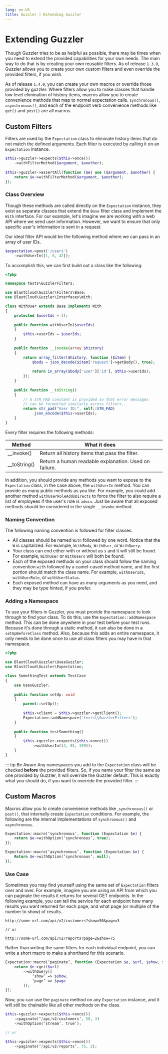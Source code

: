 ```yaml
---
lang: en-US
title: Guzzler | Extending Guzzler
---
```


# Extending Guzzler

Though Guzzler tries to be as helpful as possible, there may be times when you need to extend the provided capabilities for your own needs. The main way to do that is by creating your own reusable filters. As of release `1.3.0`, Guzzler allows you to create your own custom filters and even override the provided filters, if you wish. 

As of release `1.4.0`, you can create your own macros or override those provided by guzzler. Where filters allow you to make classes that handle low level elimination of history items, macros allow you to create convenience methods that map to normal expectation calls. `synchronous()`, `asynchronous()`, and each of the endpoint verb convenience methods like `get()` and `post()` are all macros.

## Custom Filters

Filters are used by the `Expectation` class to eliminate history items that do not match the defined arguments. Each filter is executed by calling it on an `Expectation` instance.

```php
$this->guzzler->expects($this->once())
    ->withFilterMethod($argument, $another);
    
$this->guzzler->assertAll(function ($e) use ($argument, $another) {
    return $e->withFilterMethod($argument, $another);
});
```

### Class Overview

Though these methods are called directly on the `Expectation` instance, they exist as separate classes that extend the `Base` filter class and implement the `With` interface. For our example, let's imagine we are working with a web API where we send user information. However, we want to ensure that only specific user's information is sent in a request.

Our ideal filter API would be the following method where we can pass in an array of user IDs.

```php
$expectation->post('/users')
    ->withUserIn([1, 6, 42]);
```

To accomplish this, we can first build out a class like the following:

```php
<?php

namespace tests\GuzzlerFilters;

use BlastCloud\Guzzler\Filters\Base;
use BlastCloud\Guzzler\Interfaces\With;

class WithUser extends Base Implements With
{
    protected $userIds = [];
    
    public function withUserIn($userIds)
    {
        $this->userIds = $userIds;
    }
    
    public function __invoke(array $history)
    {
        return array_filter($history, function ($item) {
            $body = json_decode($item['request']->getBody(), true);
            
            return in_array($body['user']['id'], $this->userIds);
        });
    }
    
    public function __toString()
    {
        // A STR_PAD constant is provided so that error messages
        // can be formatted similarly across filters.
        return str_pad("User ID:", self::STR_PAD)
            .json_encode($this->userIds);
    }
}
```

Every filter requires the following methods:

| Method | What it does |
|------|--------------|
| __invoke() | Return all history items that pass the filter. |
| __toString() | Return a human readable explanation. Used on failure. |

In addition, you should provide any methods you want to expose to the `Expectation` class, in the case above, the `withUserIn` method. You can provide as many public methods as you like. For example, you could add another method `withUserRoleAddsDirects` to force the filter to also require a list of employees if the user's role is `admin`. Just be aware that all exposed methods should be considered in the single `__invoke` method.

### Naming Convention

The following naming convention is followed for filter classes. 

- All classes should be named `With` followed by one word. Notice that the `W` is capitalized. For example, `WithBody`, `WithUser`, or `WithQuery`.
- Your class can end either with or without as `s` and it will still be found. For example, `WithUser` or `WithUsers` will both be found.
- Each of the exposed methods on your class should follow the naming convention `with` followed by a camel-cased method name, and the first portion should match the class name. For example, `withUserIds`, `withUserRole`, or `withUserStatus`.
- Each exposed method can have as many arguments as you need, and they may be type hinted, if you prefer.

### Adding a Namespace

To use your filters in Guzzler, you must provide the namespace to look through to find your class. To do this, use the `Expectation::addNamespace` method. This can be done anywhere in your test before your test runs. Because it's done through a static method, it can also be done in a `setUpBeforeClass` method. Also, because this adds an entire namespace, it only needs to be done once to use all class filters you may have in that namespace.

```php
<?php

use BlastCloud\Guzzler\UsesGuzzler;
use BlastCloud\Guzzler\Expectation;

class SomethingTest extends TestCase
{
    use UsesGuzzler;
    
    public function setUp: void
    {
        parent::setUp();
        
        $this->client = $this->guzzler->getClient();
        Expectation::addNamespace('tests\\GuzzlerFilters');
    }
    
    public function testSomething()
    {
        $this->guzzler->expects($this->once())
            ->withUserIn([4, 85, 199]);
    }
}
```

::: tip Be Aware
Any namespaces you add to the `Expectation` class will be checked **before** the provided filters. So, if you name your filter the same as one provided by Guzzler, it will override the Guzzler default. This is exactly what you should do, if you want to override the provided filter.
:::

## Custom Macros

Macros allow you to create convenience methods like ,`synchronous()` or `post()`, that internally create `Expectation` conditions. For example, the following are the internal implementations of `synchronous()` and `asynchronous`.

```php
Expectation::macro(‘synchronous’, function (Expectation $e) {
    return $e->withOption(‘synchronous’, true);
});

Expectation::macro(‘asynchronous’, function (Expectation $e) {
    Return $e->withOption(‘synchronous’, null);
});
```

### Use Case

Sometimes you may find yourself using the same set of `Expectation` filters over and over. For example, imagine you are using an API from which you can paginate the results it returns for several GET endpoints. In the following example, you can tell the service for each endpoint how many results you want returned for each page, and what page (or multiple of the number to show) of results.

```
http://some-url.com/api/v2/customers?show=50&page=3

// or

http://some-url.com/api/v2/reports?page=2&show=75
```

Rather than writing the same filters for each individual endpoint, you can write a short macro to make a shorthand for this scenario.

```php
Expectation::macro(‘paginate’, function (Expectation $e, $url, $show, $page) {
    return $e->get($url)
        ->withQuery([
            ‘show’ => $show,
            ‘page’ => $page
        ]);
});
```

Now, you can use the `paginate` method on any `Expectation` instance, and it will still be chainable like all other methods on the class.

```php
$this->guzzler->expects($this->once())
    ->paginate(‘/api/v2/customers’, 50, 3)
    ->withOption(‘stream’, true’);

// or

$this->guzzler->expects($this->once())
    ->paginate(‘/api/v2/reports’, 75, 2);
```